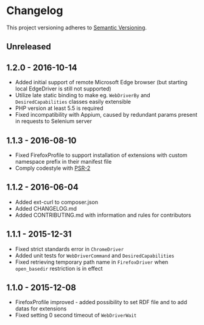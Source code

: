 # Changelog
This project versioning adheres to [Semantic Versioning](http://semver.org/).

## Unreleased

## 1.2.0 - 2016-10-14
- Added initial support of remote Microsoft Edge browser (but starting local EdgeDriver is still not supported)
- Utilize late static binding to make eg. `WebDriverBy` and `DesiredCapabilities` classes easily extensible
- PHP version at least 5.5 is required
- Fixed incompatibility with Appium, caused by redundant params present in requests to Selenium server

## 1.1.3 - 2016-08-10
- Fixed FirefoxProfile to support installation of extensions with custom namespace prefix in their manifest file
- Comply codestyle with [PSR-2](http://www.php-fig.org/psr/psr-2/)

## 1.1.2 - 2016-06-04
- Added ext-curl to composer.json
- Added CHANGELOG.md
- Added CONTRIBUTING.md with information and rules for contributors

## 1.1.1 - 2015-12-31
- Fixed strict standards error in `ChromeDriver`
- Added unit tests for `WebDriverCommand` and `DesiredCapabilities`
- Fixed retrieving temporary path name in `FirefoxDriver` when `open_basedir` restriction is in effect 

## 1.1.0 - 2015-12-08
- FirefoxProfile improved - added possibility to set RDF file and to add datas for extensions
- Fixed setting 0 second timeout of `WebDriverWait`
